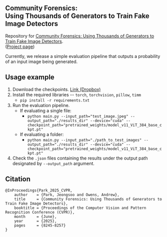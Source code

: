 Community Forensics: \
Using Thousands of Generators to Train Fake Image Detectors
---

Repository for [Community Forensics: Using Thousands of Generators to Train Fake Image Detectors](https://arxiv.org/abs/2411.04125). \
([Project page](https://jespark.net/projects/2024/community_forensics/))

Currently, we release a simple evaluation pipeline that outputs a probability of an input image being generated. 

## Usage example

1. Download the checkpoints. [Link (Dropbox)](https://www.dropbox.com/scl/fi/e8titz35ci9a2ij1oq5mu/model_weights.tar?rlkey=tmyz3tjqf7b4dg071kypsgoal&st=09ud9hdj&dl=0)
2. Install the required libraries -- `torch`, `torchvision`, `pillow`, `timm`
    - `pip install -r requirements.txt`
3. Run the evaluation pipeline.
    - If evaluating a single file:
      - `python main.py --input_path="test_image.jpeg" --output_path="./results_dir" --device="cuda" --checkpoint_path="pretrained_weights/model_v11_ViT_384_base_ckpt.pt"`
    - If evaluating a folder:
      - `python main.py --input_path="./path_to_test_images" --output_path="./results_dir" --device="cuda" --checkpoint_path="pretrained_weights/model_v11_ViT_384_base_ckpt.pt"`
4. Check the `.json` files containing the results under the output path designated by `--output_path` argument.

## Citation

```
@InProceedings{Park_2025_CVPR,
    author    = {Park, Jeongsoo and Owens, Andrew},
    title     = {Community Forensics: Using Thousands of Generators to Train Fake Image Detectors},
    booktitle = {Proceedings of the Computer Vision and Pattern Recognition Conference (CVPR)},
    month     = {June},
    year      = {2025},
    pages     = {8245-8257}
}
```
